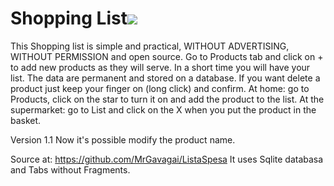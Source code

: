 # Shopping List![]({{site.baseurl}}/https://github.com/MrGavagai/ListaSpesa/blob/master/app/src/main/res/mipmap-xhdpi/listaspesa.png)
This Shopping list is simple and practical, WITHOUT ADVERTISING, WITHOUT PERMISSION and open source.
Go to Products tab and click on + to add new products as they will serve. In a short time you will have your list. The data are permanent and stored on a database. If you want delete a product just keep your finger on (long click) and confirm.
At home: go to Products, click on the star to turn it on and add the product to the list. 
At the supermarket: go to List and click on the X when you put the product in the basket.

Version 1.1 Now it's possible modify the product name.

Source at: https://github.com/MrGavagai/ListaSpesa
It uses Sqlite databasa and Tabs without Fragments.
